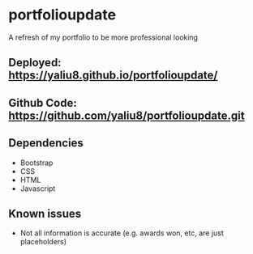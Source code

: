 # portfolioupdate
A refresh of my portfolio to be more professional looking

## Deployed:  https://yaliu8.github.io/portfolioupdate/
## Github Code: https://github.com/yaliu8/portfolioupdate.git

## Dependencies
- Bootstrap
- CSS
- HTML
- Javascript

## Known issues
- Not all  information is accurate (e.g. awards won, etc, are just placeholders)

